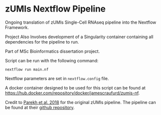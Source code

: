 # zUMIs Nextflow Pipeline

Ongoing translation of zUMIs Single-Cell RNAseq pipeline into the Nextflow Framework.

Project Also Involves development of a Singularity container containing all dependencies for the pipeline to run.

Part of MSc Bioinformatics dissertation project.

Script can be run with the following command:

```
nextflow run main.nf
```
Nextflow parameters are set in `nextflow.config` file.

A docker container designed to be used for this script can be found at https://hub.docker.com/repository/docker/jamescraufurd/zumis-nf.

Credit to [Parekh et al. 2018](https://doi.org/10.1093/gigascience/giy059) for the original zUMIs pipeline. The pipeline can be found at their [github repository](https://github.com/sdparekh/zUMIs).

